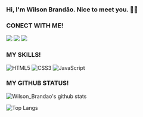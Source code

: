 ### Hi, I'm Wilson Brandão. Nice to meet you. 👋🏾

### CONECT WITH ME!
<a href="https://www.instagram.com/_itsbrandao/"><img src="https://img.shields.io/badge/instagram%20@_itsbrandao-gray?style=for-the-badge&logo=instagram&logoColor=white&labelColor=000000"/></a>
<a href="https://www.facebook.com/wilson.brandao.56"><img src="https://img.shields.io/badge/facebook%20@WILSON.BRANDAO.56-gray?style=for-the-badge&logo=facebook&logoColor=white&labelColor=000000"/></a>
<a href="https://twitter.com/_Hotwheelson"><img src="https://img.shields.io/badge/twitter%20@_Hotwheelson-gray?style=for-the-badge&logo=twitter&logoColor=white&labelColor=000000"/></a>

### MY SKILLS!
![HTML5](https://img.shields.io/badge/html%205-grey?style=for-the-badge&logo=html5&logoColor=white&labelColor=000000)
![CSS3](https://img.shields.io/badge/css%203-grey?style=for-the-badge&logo=css3&logoColor=white&labelColor=000000)
![JavaScript](https://img.shields.io/badge/-JavaScript-grey?style=for-the-badge&logo=javascript&logoColor=white&labelColor=000000)

### MY GITHUB STATUS!
![Wilson_Brandao's github stats](https://github-readme-stats.vercel.app/api?username=wilsonbrandao&show_icons=true&theme=dark&icon_color=ffff)

![Top Langs](https://github-readme-stats.vercel.app/api/top-langs/?username=wilsonbrandao&theme=dark&title_color=ffff&text_color=fff)




